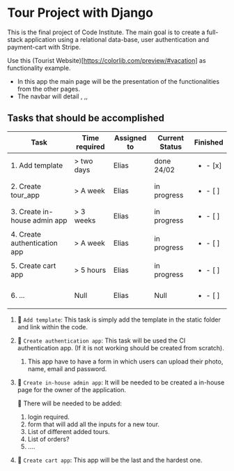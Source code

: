 # Tour Project with Django

This is the final project of Code Institute. The main goal is to create a full-stack
application using a relational data-base, user authentication and payment-cart with Stripe.

Use this (Tourist Website)[https://colorlib.com/preview/#vacation] as functionality example.
- In this app the main page will be the presentation of the functionalities from the other pages.
- The navbar will detail <Home>, <Destination>,<Blog>, <About>

## Tasks that should be accomplished

| Task           | Time required | Assigned to   | Current Status | Finished |
|----------------|---------------|---------------|----------------|-----------|
| 1. Add template | > two days  | Elias | done 24/02 | <ul><li>- [x] </li></ul>
| 2. Create tour_app | > A week  | Elias | in progress | <ul><li>- [ ] </li></ul>
| 3. Create in-house admin app  | > 3 weeks | Elias | in progress | <ul><li>- [ ] </li></ul>
| 4. Create authentication app | > A week  | Elias | in progress | <ul><li>- [ ] </li></ul>
| 5. Create cart app  | > 5 hours  | Elias | in progress | <ul><li>- [ ] </li></ul>
| 6. ...  | Null  | Elias | Null | <ul><li>- [ ] </li></ul>

1. :open_file_folder: ```Add template```: This task is simply add the template in the static folder and link within the code.
2. :open_file_folder: ```Create authentication app```: This task will be used the CI authentication app. (If it is not working should be created from scratch).
    1. This app have to have a form in which users can upload their photo, name, email and password.
3. :open_file_folder: ```Create in-house admin app```: It will be needed to be created a in-house page for the owner of the application.

    :paperclip: There will be needed to be added:
    1. login required.
    2. form that will add all the inputs for a new tour.
    3. List of different added tours.
    4. List of orders?
    5. ....
4. :open_file_folder: ```Create cart app```: This app will be the last and the hardest one.
